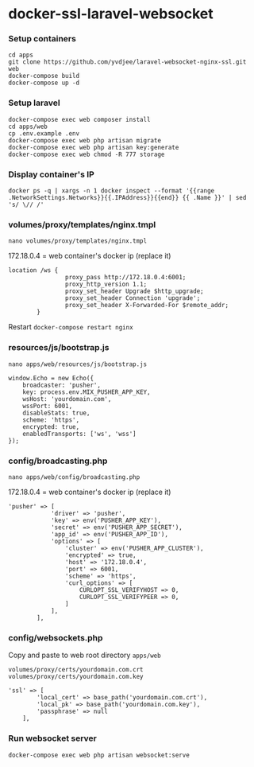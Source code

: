# docker-ssl-laravel-websocket

### Setup containers
```
cd apps
git clone https://github.com/yvdjee/laravel-websocket-nginx-ssl.git web
docker-compose build
docker-compose up -d
```

### Setup laravel
```
docker-compose exec web composer install
cd apps/web
cp .env.example .env
docker-compose exec web php artisan migrate
docker-compose exec web php artisan key:generate
docker-compose exec web chmod -R 777 storage
```

### Display container's IP
```
docker ps -q | xargs -n 1 docker inspect --format '{{range .NetworkSettings.Networks}}{{.IPAddress}}{{end}} {{ .Name }}' | sed 's/ \// /'
```

### volumes/proxy/templates/nginx.tmpl
`nano volumes/proxy/templates/nginx.tmpl`

172.18.0.4 = web container's docker ip (replace it)
```
location /ws {
                proxy_pass http://172.18.0.4:6001;
                proxy_http_version 1.1;
                proxy_set_header Upgrade $http_upgrade;
                proxy_set_header Connection 'upgrade';
                proxy_set_header X-Forwarded-For $remote_addr;
        }
```
Restart `docker-compose restart nginx`

### resources/js/bootstrap.js
`nano apps/web/resources/js/bootstrap.js`

```
window.Echo = new Echo({
    broadcaster: 'pusher',
    key: process.env.MIX_PUSHER_APP_KEY,
    wsHost: 'yourdomain.com',
    wssPort: 6001,
    disableStats: true,
    scheme: 'https',
    encrypted: true,
    enabledTransports: ['ws', 'wss']
});
```

### config/broadcasting.php
`nano apps/web/config/broadcasting.php`

172.18.0.4 = web container's docker ip (replace it)
```
'pusher' => [
            'driver' => 'pusher',
            'key' => env('PUSHER_APP_KEY'),
            'secret' => env('PUSHER_APP_SECRET'),
            'app_id' => env('PUSHER_APP_ID'),
            'options' => [
                'cluster' => env('PUSHER_APP_CLUSTER'),
                'encrypted' => true,
                'host' => '172.18.0.4',
                'port' => 6001,
                'scheme' => 'https',
                'curl_options' => [
                    CURLOPT_SSL_VERIFYHOST => 0,
                    CURLOPT_SSL_VERIFYPEER => 0,
                ]
            ],
        ],
```
### config/websockets.php
Copy and paste to web root directory `apps/web`
```
volumes/proxy/certs/yourdomain.com.crt
volumes/proxy/certs/yourdomain.com.key
```
```
'ssl' => [
        'local_cert' => base_path('yourdomain.com.crt'),
        'local_pk' => base_path('yourdomain.com.key'),
        'passphrase' => null
    ],
```
### Run websocket server
`docker-compose exec web php artisan websocket:serve`
